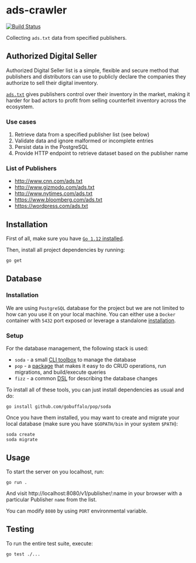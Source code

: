 # ads-crawler

[![Build Status](https://travis-ci.org/KamilLelonek/ads-crawler.svg?branch=master)](https://travis-ci.org/KamilLelonek/ads-crawler)

Collecting `ads.txt` data from specified publishers.

## Authorized Digital Seller

Authorized Digital Seller list is a simple, flexible and secure method that publishers and distributors can use to publicly declare the companies they authorize to sell their digital inventory.

[`ads.txt`](https://iabtechlab.com/~iabtec5/wp-content/uploads/2016/07/IABOpenRTBAds.txtSpecification_Version1_Final.pdf) gives publishers control over their inventory in the market, making it harder for bad actors to profit from selling counterfeit inventory across the ecosystem.

### Use cases

1. Retrieve data from a specified publisher list (see below)
1. Validate data and ignore malformed or incomplete entries
1. Persist data in the PostgreSQL
1. Provide HTTP endpoint to retrieve dataset based on the publisher name

### List of Publishers

* http://www.cnn.com/ads.txt
* http://www.gizmodo.com/ads.txt
* http://www.nytimes.com/ads.txt
* https://www.bloomberg.com/ads.txt
* https://wordpress.com/ads.txt

## Installation

First of all, make sure you have [`Go 1.12` installed](https://golang.org/dl/).

Then, install all project dependencies by running:

    go get

## Database

### Installation

We are using `PostgreSQL` database for the project but we are not limited to how can you use it on your local machine. You can either use a `Docker` container with `5432` port exposed or leverage a standalone [installation](https://www.postgresql.org/download/).

### Setup

For the database management, the following stack is used:

- `soda` - a small [CLI toolbox](https://gobuffalo.io/en/docs/db/toolbox) to manage the database
- `pop` - a [package](https://godoc.org/github.com/gobuffalo/pop) that makes it easy to do CRUD operations, run migrations, and build/execute queries
- `fizz` - a common [DSL](https://github.com/gobuffalo/fizz) for describing the database changes

To install all of these tools, you can just install dependencies as usual and do:

    go install github.com/gobuffalo/pop/soda

Once you have them installed, you may want to create and migrate your local database (make sure you have `$GOPATH/bin` in your system `$PATH`):

    soda create
    soda migrate

## Usage

To start the server on you localhost, run:

    go run .

And visit http://localhost:8080/v1/publisher/:name in your browser with a particular Publisher `name` from the list.

You can modify `8080` by using `PORT` environmental variable.

## Testing

To run the entire test suite, execute:

    go test ./...
